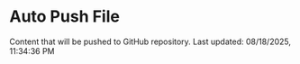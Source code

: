 # Auto Push File

Content that will be pushed to GitHub repository.
Last updated: 08/18/2025, 11:34:36 PM